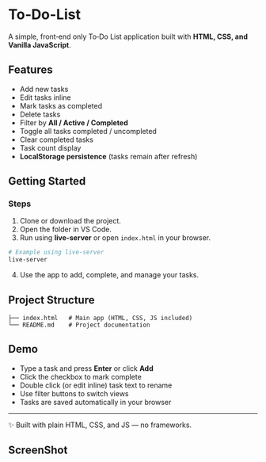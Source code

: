 #  To‑Do-List

A simple, front‑end only To‑Do List application built with **HTML, CSS, and Vanilla JavaScript**.

## Features
- Add new tasks
- Edit tasks inline
- Mark tasks as completed
- Delete tasks
- Filter by **All / Active / Completed**
- Toggle all tasks completed / uncompleted
- Clear completed tasks
- Task count display
- **LocalStorage persistence** (tasks remain after refresh)

## Getting Started

### Steps
1. Clone or download the project.
2. Open the folder in VS Code.
3. Run using **live-server** or open `index.html` in your browser.

```bash
# Example using live-server
live-server
```

4. Use the app to add, complete, and manage your tasks.

## Project Structure
```
├── index.html   # Main app (HTML, CSS, JS included)
└── README.md    # Project documentation
```

## Demo
- Type a task and press **Enter** or click **Add**
- Click the checkbox to mark complete
- Double click (or edit inline) task text to rename
- Use filter buttons to switch views
- Tasks are saved automatically in your browser

---
✨ Built with plain HTML, CSS, and JS — no frameworks.
## ScreenShot




